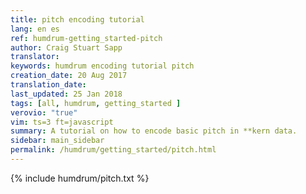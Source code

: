 ```yaml
---
title: pitch encoding tutorial
lang: en es
ref: humdrum-getting_started-pitch
author: Craig Stuart Sapp
translator: 
keywords: humdrum encoding tutorial pitch
creation_date: 20 Aug 2017
translation_date: 
last_updated: 25 Jan 2018
tags: [all, humdrum, getting_started ]
verovio: "true"
vim: ts=3 ft=javascript
summary: A tutorial on how to encode basic pitch in **kern data.
sidebar: main_sidebar
permalink: /humdrum/getting_started/pitch.html
---
```


{% include humdrum/pitch.txt %}


